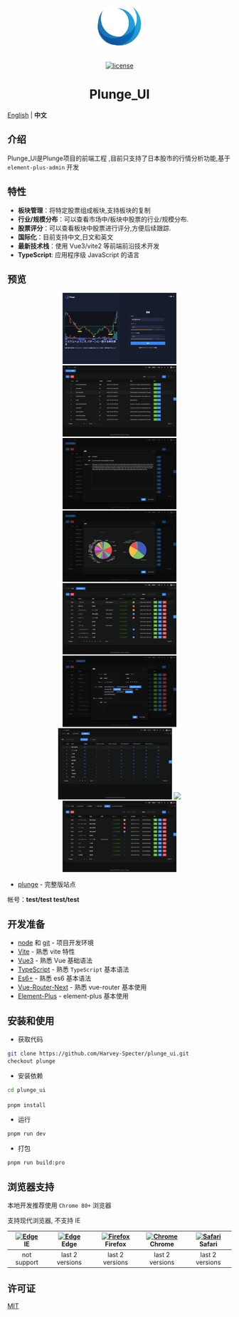 <div align="center"> <a href="https://github.com/kailong321200875/vue-element-plus-admin"> <img width="100" src="./public/logo.png"> </a> <br> <br>

[![license](https://img.shields.io/github/license/kailong321200875/vue-element-plus-admin.svg)](LICENSE)

<h1>Plunge_UI</h1>
</div>

[English](./README.md) | **中文**

## 介绍

Plunge_UI是Plunge项目的前端工程 ,目前只支持了日本股市的行情分析功能,基于 `element-plus-admin` 开发

## 特性

- **板块管理**：将特定股票组成板块,支持板块的复制
- **行业/规模分布**：可以查看市场中/板块中股票的行业/规模分布.
- **股票评分**：可以查看板块中股票进行评分,方便后续跟踪.
- **国际化**：目前支持中文,日文和英文
- **最新技术栈**：使用 Vue3/vite2 等前端前沿技术开发
- **TypeScript**: 应用程序级 JavaScript 的语言


## 预览

<div align="center">
   <img src="img/Snip20220807_9.png"  height=160>
   <img src="img/Snip20220807_1.png" height=160>
<img src="img/Snip20220807_2.png" height=160>
<img src="img/Snip20220807_3.png" height=160>
<img src="img/Snip20220807_4.png" height=160>
<img src="img/Snip20220807_5.png" height=160>
<img src="img/Snip20220807_6.png" height=160>
<img src="img/Snip20220807_7.png" height=160>
<img src="img/Snip20220807_8.png" height=160>
</div>

- [plunge](https://element-plus-admin.cn/) -  完整版站点

帐号：**test/test test/test**

## 开发准备

- [node](http://nodejs.org/) 和 [git](https://git-scm.com/) - 项目开发环境
- [Vite](https://vitejs.dev/) - 熟悉 vite 特性
- [Vue3](https://v3.vuejs.org/) - 熟悉 Vue 基础语法
- [TypeScript](https://www.typescriptlang.org/) - 熟悉 `TypeScript` 基本语法
- [Es6+](http://es6.ruanyifeng.com/) - 熟悉 es6 基本语法
- [Vue-Router-Next](https://next.router.vuejs.org/) - 熟悉 vue-router 基本使用
- [Element-Plus](https://element-plus.org/) - element-plus 基本使用

## 安装和使用

- 获取代码

```bash
git clone https://github.com/Harvey-Specter/plunge_ui.git
checkout plunge
```

- 安装依赖

```bash
cd plunge_ui

pnpm install

```

- 运行

```bash
pnpm run dev
```

- 打包

```bash
pnpm run build:pro
```

## 浏览器支持

本地开发推荐使用 `Chrome 80+` 浏览器

支持现代浏览器, 不支持 IE

| [<img src="https://raw.githubusercontent.com/alrra/browser-logos/master/src/archive/internet-explorer_9-11/internet-explorer_9-11_48x48.png" alt=" Edge" width="24px" height="24px" />](http://godban.github.io/browsers-support-badges/)</br>IE | [<img src="https://raw.githubusercontent.com/alrra/browser-logos/master/src/edge/edge_48x48.png" alt=" Edge" width="24px" height="24px" />](http://godban.github.io/browsers-support-badges/)</br>Edge | [<img src="https://raw.githubusercontent.com/alrra/browser-logos/master/src/firefox/firefox_48x48.png" alt="Firefox" width="24px" height="24px" />](http://godban.github.io/browsers-support-badges/)</br>Firefox | [<img src="https://raw.githubusercontent.com/alrra/browser-logos/master/src/chrome/chrome_48x48.png" alt="Chrome" width="24px" height="24px" />](http://godban.github.io/browsers-support-badges/)</br>Chrome | [<img src="https://raw.githubusercontent.com/alrra/browser-logos/master/src/safari/safari_48x48.png" alt="Safari" width="24px" height="24px" />](http://godban.github.io/browsers-support-badges/)</br>Safari |
| :-: | :-: | :-: | :-: | :-: |
| not support | last 2 versions | last 2 versions | last 2 versions | last 2 versions |

## 许可证

[MIT](./LICENSE)

<!-- readme: contributors -end -->
